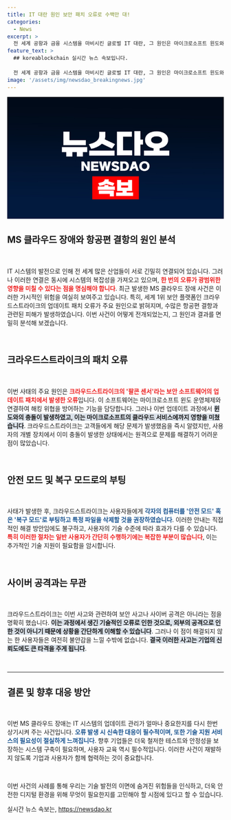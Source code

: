 ```yaml
---
title: IT 대란 원인 보안 패치 오류로 수백만 대!
categories:
  - News
excerpt: >
  전 세계 공항과 금융 시스템을 마비시킨 글로벌 IT 대란, 그 원인은 마이크로소프트 윈도와 충돌한 크라우드스트라이크의 업데이트 패치! 이로 인한 항공편 결항과 고객 혼란에 대한 긴급 대응이 필요한 상황입니다.
feature_text: >
  ## koreablockchain 실시간 뉴스 속보입니다.

  전 세계 공항과 금융 시스템을 마비시킨 글로벌 IT 대란, 그 원인은 마이크로소프트 윈도와 충돌한 크라우드스트라이크의 업데이트 패치! 이로 인한 항공편 결항과 고객 혼란에 대한 긴급 대응이 필요한 상황입니다.
image: '/assets/img/newsdao_breakingnews.jpg'
---
```


<p><img src="/assets/img/newsdao_breakingnews.jpg" alt="koreablockchain 속보" /></p>

<h2 data-ke-size="size26">MS 클라우드 장애와 항공편 결항의 원인 분석</h2>

<p data-ke-size="size16">&nbsp;</p>

<p>IT 시스템의 발전으로 인해 전 세계 많은 산업들이 서로 긴밀히 연결되어 있습니다. 그러나 이러한 연결은 동시에 시스템의 복잡성을 가져오고 있으며, <b><span style="color: #ee2323;">한 번의 오류가 광범위한 영향을 미칠 수 있다는 점을 명심해야 합니다</span></b>. 최근 발생한 MS 클라우드 장애 사건은 이러한 가시적인 위험을 여실히 보여주고 있습니다. 특히, 세계 1위 보안 플랫폼인 크라우드스트라이크의 업데이트 패치 오류가 주요 원인으로 밝혀지며, 수많은 항공편 결항과 관련된 피해가 발생하였습니다. 이번 사건이 어떻게 전개되었는지, 그 원인과 결과를 면밀히 분석해 보겠습니다.</p>

<p data-ke-size="size16">&nbsp;</p>

<h2 data-ke-size="size26">크라우드스트라이크의 패치 오류</h2>

<p data-ke-size="size16">&nbsp;</p>

<p>이번 사태의 주요 원인은 <b><span style="color: #ee2323;">크라우드스트라이크의 '팔콘 센서'라는 보안 소프트웨어의 업데이트 패치에서 발생한 오류</span></b>입니다. 이 소프트웨어는 마이크로소프트 윈도 운영체제와 연결하여 해킹 위협을 방어하는 기능을 담당합니다. 그러나 이번 업데이트 과정에서 <b><span style="background-color: #21538527;">윈도와의 충돌이 발생하였고, 이는 마이크로소프트의 클라우드 서비스에까지 영향을 미쳤습니다</span></b>. 크라우드스트라이크는 고객들에게 해당 문제가 발생했음을 즉시 알렸지만, 사용자의 개별 장치에서 이미 충돌이 발생한 상태에서는 원격으로 문제를 해결하기 어려운 점이 많았습니다.</p>

<p data-ke-size="size16">&nbsp;</p>

<h2 data-ke-size="size26">안전 모드 및 복구 모드로의 부팅</h2>

<p data-ke-size="size16">&nbsp;</p>

<p>사태가 발생한 후, 크라우드스트라이크는 사용자들에게 <b><span style="color: #1a5490;">각자의 컴퓨터를 '안전 모드' 혹은 '복구 모드'로 부팅하고 특정 파일을 삭제할 것을 권장하였습니다</span></b>. 이러한 안내는 직접적인 해결 방안임에도 불구하고, 사용자의 기술 수준에 따라 효과가 다를 수 있습니다. <b><span style="color: #ee2323;">특히 이러한 절차는 일반 사용자가 간단히 수행하기에는 복잡한 부분이 많습니다</span></b>, 이는 추가적인 기술 지원이 필요함을 암시합니다. </p>

<p data-ke-size="size16">&nbsp;</p>

<h2 data-ke-size="size26">사이버 공격과는 무관</h2>

<p data-ke-size="size16">&nbsp;</p>

<p>크라우드스트라이크는 이번 사고와 관련하여 보안 사고나 사이버 공격은 아니라는 점을 명확히 했습니다. <b><span style="background-color: #21538527;">이는 과정에서 생긴 기술적인 오류로 인한 것으로, 외부의 공격으로 인한 것이 아니기 때문에 상황을 간단하게 이해할 수 있습니다</span></b>. 그러나 이 점이 해결되지 않는 한 사용자들은 여전히 불안감을 느낄 수밖에 없습니다. <b><span style="background-color: #21538527;">결국 이러한 사고는 기업의 신뢰도에도 큰 타격을 주게 됩니다</span></b>.</p>

<p data-ke-size="size16">&nbsp;</p>

<hr>

<h2 data-ke-size="size26">결론 및 향후 대응 방안</h2>

<p data-ke-size="size16">&nbsp;</p>

<p>이번 MS 클라우드 장애는 IT 시스템의 업데이트 관리가 얼마나 중요한지를 다시 한번 상기시켜 주는 사건입니다. <b><span style="color: #1a5490;">오류 발생 시 신속한 대응이 필수적이며, 또한 기술 지원 서비스의 필요성이 절실하게 느껴집니다</span></b>. 향후 기업들은 더욱 철저한 테스트와 안정성을 보장하는 시스템 구축이 필요하며, 사용자 교육 역시 필수적입니다. 이러한 사건이 재발하지 않도록 기업과 사용자가 함께 협력하는 것이 중요합니다.</p>

<p data-ke-size="size16">&nbsp;</p>

<p>이번 사건의 사례를 통해 우리는 기술 발전의 이면에 숨겨진 위험들을 인식하고, 더욱 안전한 디지털 환경을 위해 무엇이 필요한지를 고민해야 할 시점에 있다고 할 수 있습니다.</p>
실시간 뉴스 속보는, <a href="https://newsdao.kr" rel="dofollow">https://newsdao.kr</a>


